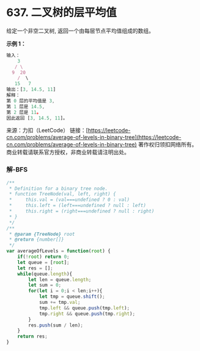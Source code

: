 # 637. 二叉树的层平均值

给定一个非空二叉树, 返回一个由每层节点平均值组成的数组。

**示例 1：**
```js
输入：
    3
   / \
  9  20
    /  \
   15   7
输出：[3, 14.5, 11]
解释：
第 0 层的平均值是 3,
第 1 层是 14.5, 
第 2 层是 11。
因此返回 [3, 14.5, 11]。
```

来源：力扣（LeetCode）
链接：[https://leetcode-cn.com/problems/average-of-levels-in-binary-tree](https://leetcode-cn.com/problems/average-of-levels-in-binary-tree)
著作权归领扣网络所有。商业转载请联系官方授权，非商业转载请注明出处。

### 解-BFS
```js
/**
 * Definition for a binary tree node.
 * function TreeNode(val, left, right) {
 *     this.val = (val===undefined ? 0 : val)
 *     this.left = (left===undefined ? null : left)
 *     this.right = (right===undefined ? null : right)
 * }
 */
/**
 * @param {TreeNode} root
 * @return {number[]}
 */
var averageOfLevels = function(root) {
	if(!root) return 0;
	let queue = [root];
	let res = [];
	while(queue.length){
		let len = queue.length;
		let sum = 0;
		for(let i = 0;i < len;i++){
			let tmp = queue.shift();
			sum += tmp.val;
			tmp.left && queue.push(tmp.left);
			tmp.right && queue.push(tmp.right);
		}
		res.push(sum / len);
	}
	return res;
}
```